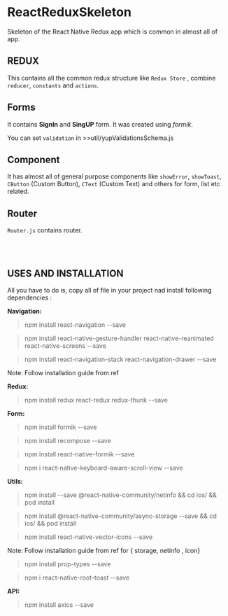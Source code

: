 # ReactReduxSkeleton

Skeleton of the React Native Redux app which is common in almost all of app.

**REDUX**
---
This contains all the common redux structure like `Redux Store` , combine `reducer`, `constants` and `actions`. 

**Forms**
---
It contains **SignIn** and **SingUP** form. It was created using _formik_. 

You can set `validation` in >>util/yupValidationsSchema.js

**Component**
---
It has almost all of general purpose components like `showError`, `showToast`, `CButton` (Custom Button), `CText` (Custom Text) and others for form, list etc related.

**Router**
---
`Router.js` contains router.


<br />
<br />

**USES AND INSTALLATION**
---
All you have to do is, copy all of file in your project nad install following dependencies :

**Navigation:**
>npm install react-navigation --save   

>npm install react-native-gesture-handler react-native-reanimated react-native-screens   --save   

>npm install react-navigation-stack react-navigation-drawer --save

Note: Follow installation guide from ref

**Redux:**
>npm install redux react-redux redux-thunk --save

**Form:** 
>npm install formik --save   

>npm install recompose --save   

>npm install react-native-formik --save  

>npm i react-native-keyboard-aware-scroll-view --save

**Utils:**
>npm install --save @react-native-community/netinfo && cd ios/ && pod install   

>npm install @react-native-community/async-storage --save && cd ios/ && pod install   

>npm install react-native-vector-icons --save   


Note: Follow installation guide from ref for { storage, netinfo , icon}

>npm install prop-types --save  

>npm i react-native-root-toast --save   


**API:**
>npm install axios --save